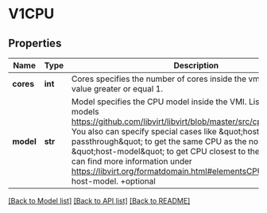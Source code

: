 # V1CPU

## Properties
Name | Type | Description | Notes
------------ | ------------- | ------------- | -------------
**cores** | **int** | Cores specifies the number of cores inside the vmi. Must be a value greater or equal 1. | [optional] 
**model** | **str** | Model specifies the CPU model inside the VMI. List of available models https://github.com/libvirt/libvirt/blob/master/src/cpu/cpu_map.xml. You also can specify special cases like \&quot;host-passthrough\&quot; to get the same CPU as the node and \&quot;host-model\&quot; to get CPU closest to the node one. You can find more information under https://libvirt.org/formatdomain.html#elementsCPU. Defaults to host-model. +optional | [optional] 

[[Back to Model list]](../README.md#documentation-for-models) [[Back to API list]](../README.md#documentation-for-api-endpoints) [[Back to README]](../README.md)


